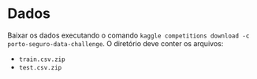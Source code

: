 # Dados

Baixar os dados executando o comando `kaggle competitions download -c porto-seguro-data-challenge`.
O diretório deve conter os arquivos:

- `train.csv.zip`
- `test.csv.zip`